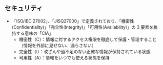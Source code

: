 ## セキュリティ

- 「ISO/IEC 27002」、「JISQ27000」で定義されており、「機密性(Confidentiality)」「完全性(Integrity)」「可用性(Availability)」の 3 要素を維持する意味の「CIA」
  - 機密性（C）：情報に対するアクセス権限を徹底して保護・管理すること（情報を外部に見せない、漏らさない）
  - 完全性（I）：改ざんや過不足のない正確な情報が保持されている状態
  - 可用性（A）：情報をいつでも使える状態を保持
